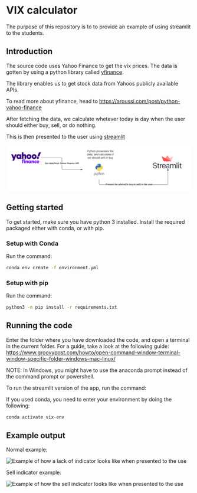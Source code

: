 # VIX calculator

The purpose of this repository is to to provide an example of using streamlit to the students.

## Introduction

The source code uses Yahoo Finance to get the vix prices.
The data is gotten by using a python library called [yfinance](https://pypi.org/project/yfinance/).

The library enables us to get stock data from Yahoos publicly available APIs.

To read more about yfinance, head to https://aroussi.com/post/python-yahoo-finance

After fetching the data, we calculate whetever today is day when the user should either buy, sell, or do nothing.

This is then presented to the user using [streamlit](https://streamlit.io/)

![Image over the flow of data](./images/diagram.png)

## Getting started

To get started, make sure you have python 3 installed.
Install the required packaged either with conda, or with pip.

### Setup with Conda

Run the command:

```bash
conda env create -f environment.yml
```

### Setup with pip

Run the command:

```bash
python3 -m pip install -r requirements.txt
```

## Running the code

Enter the folder where you have downloaded the code, and open a terminal in the current folder. For a guide, take a look at the following guide: https://www.groovypost.com/howto/open-command-window-terminal-window-specific-folder-windows-mac-linux/


NOTE: In Windows, you might have to use the anaconda prompt instead of the 
command prompt or powershell.

To run the streamlit version of the app, run the command:

If you used conda, you need to enter your environment by doing the following:

```bash
conda activate vix-env
```
## Example output

Normal example:

![Example of how a lack of indicator looks like when presented to the use](https://raw.githubusercontent.com/billimek/vix_trigger/master/images/daily_vix_normal.png)

Sell indicator example:

![Example of how the sell indicator looks like when presented to the use](https://raw.githubusercontent.com/billimek/vix_trigger/master/images/sell_trigger_example.png)

